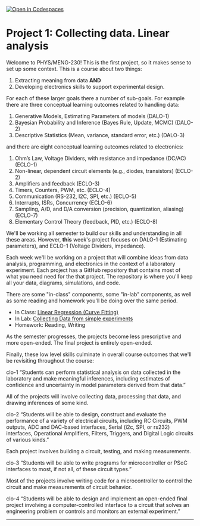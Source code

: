 [![Open in Codespaces](https://classroom.github.com/assets/launch-codespace-2972f46106e565e64193e422d61a12cf1da4916b45550586e14ef0a7c637dd04.svg)](https://classroom.github.com/open-in-codespaces?assignment_repo_id=17688423)
# Project 1: Collecting data. Linear analysis

Welcome to PHYS/MENG-230! This is the first project, so it makes sense to set up some context. This is a course about two things:

1. Extracting meaning from data **AND**
2. Developing electronics skills to support experimental design.

For each of these larger goals there a number of sub-goals. For example there are three conceptual learning outcomes related to handling data:

1. Generative Models, Estimating Parameters of models (DALO-1)
2. Bayesian Probability and Inference (Bayes Rule, Update, MCMC) (DALO-2)
3. Descriptive Statistics (Mean, variance, standard error,  etc.) (DALO-3)

and there are eight conceptual learning outcomes related to electronics:

1. Ohm’s Law, Voltage Dividers, with resistance and impedance (DC/AC) (ECLO-1)
2. Non-linear, dependent circuit elements (e.g., diodes, transistors) (ECLO-2)
3. Amplifiers and feedback (ECLO-3)
4. Timers, Counters, PWM, etc. (ECLO-4)
5. Communication (RS-232, I2C, SPI, etc.) (ECLO-5)
6. Interrupts, ISRs, Concurrency (ECLO-6)
7. Sampling, A/D, and D/A conversion (precision, quantization, aliasing) (ECLO-7)
8. Elementary Control Theory (feedback, PID, etc.) (ECLO-8)

We'll be working all semester to build our skills and understanding in all these areas. However, **this** week's project focuses on DALO-1 (Estimating parameters), and ECLO-1 (Voltage Dividers, impedance).

Each week we'll be working on a project that will combine ideas from data analysis, programming, and electronics in the context of a laboratory experiment. Each project has a GitHub repository that contains most of what you need need for the that project. The repository is where you'll keep all your data, diagrams, simulations, and code.

There are some "in-class" components, some "in-lab" components, as well as some reading and homework you'll be doing over the same period.

* In Class: [Linear Regression (Curve Fitting)](CurveFitting.ipynb)
* In Lab: [Collecting Data from simple experiments](ControlAndMeasure.ipynb)
* Homework: Reading, Writing

As the semester progresses, the projects become less prescriptive and more open-ended. The final project is entirely open-ended.

Finally, these low level skills culminate in overall course outcomes that we'll be revisiting throughout the course:

clo-1 “Students can perform statistical analysis on data collected in the laboratory and make meaningful inferences, including estimates of confidence and uncertainty in model parameters derived from that data.” 

All of the projects will involve collecting data, processing that data, and drawing inferences of some kind.

clo-2 “Students will be able to design, construct and evaluate the performance of a variety of electrical circuits, including RC Circuits, PWM outputs, ADC and DAC-based interfaces, Serial (i2c, SPI, or rs232) interfaces, Operational Amplifiers, Filters, Triggers, and Digital Logic circuits of various kinds.” 

Each project involves building a circuit, testing, and making measurements.

clo-3 “Students will be able to write programs for microcontroller or PSoC interfaces to most, if not all, of these circuit types.”

Most of the projects involve writing code for a microcontroller to control the circuit and make measurements of circuit behavior.

clo-4 “Students will be able to design and implement an open-ended final project involving a computer-controlled interface to a circuit that solves an engineering problem or controls and monitors an external experiment.”

-----------------------

